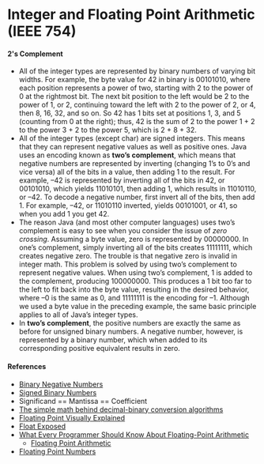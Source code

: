 # Integer and Floating Point Arithmetic (IEEE 754)

#### 2's Complement
- All of the integer types are represented by binary numbers of varying bit widths. For example, the byte value for 42 in binary is 00101010, where each position represents a power of two, starting with 2 to the power of 0 at the rightmost bit. The next bit position to the left would be 2 to the power of 1, or 2, continuing toward the left with 2 to the power of 2, or 4, then 8, 16, 32, and so on. So 42 has 1 bits set at positions 1, 3, and 5 (counting from 0 at the right); thus, 42 is the sum of 2 to the power 1 + 2 to the power 3 + 2 to the power 5, which is 2 + 8 + 32.
- All of the integer types (except char) are signed integers. This means that they can represent negative values as well as positive ones. Java uses an encoding known as **two’s complement**, which means that negative numbers are represented by inverting (changing 1’s to 0’s and vice versa) all of the bits in a value, then adding 1 to the result. For example, –42 is represented by inverting all of the bits in 42, or 00101010, which yields 11010101, then adding 1, which results in 11010110, or –42. To decode a negative number, first invert all of the bits, then add 1. For example, –42, or 11010110 inverted, yields 00101001, or 41, so when you add 1 you get 42.
- The reason Java (and most other computer languages) uses two’s complement is easy to see when you consider the issue of *zero crossing*. Assuming a byte value, zero is represented by 00000000. In one’s complement, simply inverting all of the bits creates 11111111, which creates negative zero. The trouble is that negative zero is invalid in integer math. This problem is solved by using two’s complement to represent negative values. When using two’s complement, 1 is added to the complement, producing 100000000. This produces a 1 bit too far to the left to fit back into the byte value, resulting in the desired behavior, where –0 is the same as 0, and 11111111 is the encoding for –1. Although we used a byte value in the preceding example, the same basic principle applies to all of Java’s integer types.
- In **two’s complement**, the positive numbers are exactly the same as before for unsigned binary numbers. A negative number, however, is represented by a binary number, which when added to its corresponding positive equivalent results in zero.

#### References
- [Binary Negative Numbers](https://ryanstutorials.net/binary-tutorial/binary-negative-numbers.php)
- [Signed Binary Numbers](https://www.electronics-tutorials.ws/binary/signed-binary-numbers.html)
- Significand == Mantissa == Coefficient
- [The simple math behind decimal-binary conversion algorithms](https://indepth.dev/posts/1019/the-simple-math-behind-decimal-binary-conversion-algorithms)
- [Floating Point Visually Explained](https://fabiensanglard.net/floating_point_visually_explained/)
- [Float Exposed](https://float.exposed/0x40490fdb)
- [What Every Programmer Should Know About Floating-Point Arithmetic](https://floating-point-gui.de/)
    + [Floating Point Arithmetic](https://floating-point-gui.de/formats/fp/)
- [Floating Point Numbers](https://www.doc.ic.ac.uk/~eedwards/compsys/float/)